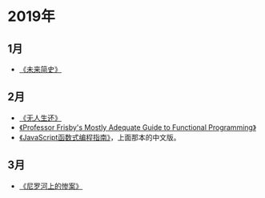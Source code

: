 # 2019年  
## 1月  
* [《未来简史》](https://book.douban.com/subject/26943161/)  

## 2月  
* [《无人生还》](https://book.douban.com/subject/3006581/)  
* [《Professor Frisby's Mostly Adequate Guide to Functional Programming》](https://mostly-adequate.gitbooks.io/mostly-adequate-guide/)
* [《JavaScript函数式编程指南》](https://llh911001.gitbooks.io/mostly-adequate-guide-chinese/content/)，上面那本的中文版。  

## 3月
* [《尼罗河上的惨案》](https://book.douban.com/subject/25697546/)
